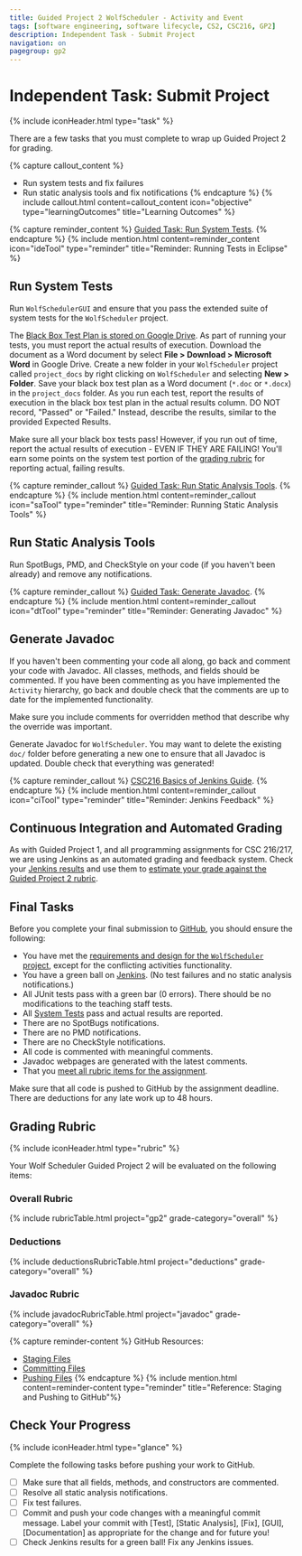 ```yaml
---
title: Guided Project 2 WolfScheduler - Activity and Event
tags: [software engineering, software lifecycle, CS2, CSC216, GP2]
description: Independent Task - Submit Project
navigation: on
pagegroup: gp2
---
```


# Independent Task: Submit Project
{% include iconHeader.html type="task" %}

There are a few tasks that you must complete to wrap up Guided Project 2 for grading.

{% capture callout_content %}
  * Run system tests and fix failures
  * Run static analysis tools and fix notifications
{% endcapture %}
{% include callout.html content=callout_content icon="objective" type="learningOutcomes" title="Learning Outcomes" %}

{% capture reminder_content %}
[Guided Task: Run System Tests](../gp1/gp1-bbtp).
{% endcapture %}
{% include mention.html content=reminder_content icon="ideTool" type="reminder" title="Reminder: Running Tests in Eclipse" %}
## Run System Tests
Run `WolfSchedulerGUI` and ensure that you pass the extended suite of system tests for the `WolfScheduler` project.

The [Black Box Test Plan is stored on Google Drive](https://docs.google.com/document/d/1bqESm2No4IaTP7mC6i1Hd22fSYWjknjJA_K4_XnFzEI/edit?usp=sharing).  As part of running your tests, you must report the actual results of execution.  Download the document as a Word document by select **File > Download > Microsoft Word** in Google Drive.  Create a new folder in your `WolfScheduler` project called `project_docs` by right clicking on `WolfScheduler` and selecting **New > Folder**.   Save your black box test plan as a Word document (`*.doc` or `*.docx`) in the `project_docs` folder.  As you run each test, report the results of execution in the black box test plan in the actual results column.  DO NOT record, "Passed" or "Failed."  Instead, describe the results, similar to the provided Expected Results.

Make sure all your black box tests pass!  However, if you run out of time, report the actual results of execution - EVEN IF THEY ARE FAILING! You'll earn some points on the system test portion of the [grading rubric](#grading-rubric) for reporting actual, failing results.

{% capture reminder_callout %}
[Guided Task: Run Static Analysis Tools](../gp1/gp1-static-analysis).
{% endcapture %}
{% include mention.html content=reminder_callout icon="saTool" type="reminder" title="Reminder: Running Static Analysis Tools" %}
## Run Static Analysis Tools
Run SpotBugs, PMD, and CheckStyle on your code (if you haven't been already) and remove any notifications.  



{% capture reminder_callout %}
[Guided Task: Generate Javadoc](../gp1/gp1-javadoc).
{% endcapture %}
{% include mention.html content=reminder_callout icon="dtTool" type="reminder" title="Reminder: Generating Javadoc" %}
## Generate Javadoc
If you haven't been commenting your code all along, go back and comment your code with Javadoc.  All classes, methods, and fields should be commented.  If you have been commenting as you have implemented the `Activity` hierarchy, go back and double check that the comments are up to date for the implemented functionality.

Make sure you include comments for overridden method that describe why the override was important. 

Generate Javadoc for `WolfScheduler`.  You may want to delete the existing `doc/` folder before generating a new one to ensure that all Javadoc is updated.  Double check that everything was generated!



{% capture reminder_callout %}
[CSC216 Basics of Jenkins Guide](../jenkins/).
{% endcapture %}
{% include mention.html content=reminder_callout icon="ciTool" type="reminder" title="Reminder: Jenkins Feedback" %}
## Continuous Integration and Automated Grading
As with Guided Project 1, and all programming assignments for CSC 216/217, we are using Jenkins as an automated grading and feedback system.  Check your [Jenkins results](https://csc216-jenkins.csc.ncsu.edu) and use them to [estimate your grade against the Guided Project 2 rubric](#grading-rubric).




## Final Tasks
Before you complete your final submission to [GitHub](https://github.ncsu.edu), you should ensure the following:

  * You have met the [requirements and design for the `WolfScheduler` project](../wolf-scheduler/ws-requirements), except for the conflicting activities functionality.
  * You have a green ball on [Jenkins](https://csc216-jenkins.csc.ncsu.edu). (No test failures and no static analysis notifications.)
  * All JUnit tests pass with a green bar (0 errors).  There should be no modifications to the teaching staff tests.
  * All [System Tests](https://docs.google.com/document/d/1bqESm2No4IaTP7mC6i1Hd22fSYWjknjJA_K4_XnFzEI/edit?usp=sharing) pass and actual results are reported.
  * There are no SpotBugs notifications.
  * There are no PMD notifications.
  * There are no CheckStyle notifications.
  * All code is commented with meaningful comments.
  * Javadoc webpages are generated with the latest comments.
  * That you [meet all rubric items for the assignment](#grading-rubric).

Make sure that all code is pushed to GitHub by the assignment deadline.  There are deductions for any late work up to 48 hours.

## Grading Rubric
{% include iconHeader.html type="rubric" %}

Your Wolf Scheduler Guided Project 2 will be evaluated on the following items:

### Overall Rubric

{% include rubricTable.html project="gp2" grade-category="overall" %} 

### Deductions

{% include deductionsRubricTable.html project="deductions" grade-category="overall" %}

### Javadoc Rubric

{% include javadocRubricTable.html project="javadoc" grade-category="overall" %}


{% capture reminder-content %} 
GitHub Resources:

  * [Staging Files](https://pages.github.ncsu.edu/engr-csc-software-development/practices-tools/git/git-staging)
  * [Committing Files](https://pages.github.ncsu.edu/engr-csc-software-development/practices-tools/git/git-commit)
  * [Pushing Files](https://pages.github.ncsu.edu/engr-csc-software-development/practices-tools/git/git-push)
{% endcapture %} {% include mention.html content=reminder-content type="reminder" title="Reference: Staging and Pushing to GitHub"%} 
## Check Your Progress
{% include iconHeader.html type="glance" %}

Complete the following tasks before pushing your work to GitHub.

  - [ ] Make sure that all fields, methods, and constructors are commented.
  - [ ] Resolve all static analysis notifications.
  - [ ] Fix test failures.
  - [ ] Commit and push your code changes with a meaningful commit message.  Label your commit with [Test], [Static Analysis], [Fix], [GUI], [Documentation] as appropriate for the change and for future you!
  - [ ] Check Jenkins results for a green ball!  Fix any Jenkins issues.
